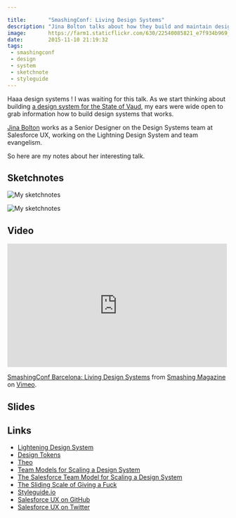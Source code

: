 ```yaml
---

title:       "SmashingConf: Living Design Systems"
description: "Jina Bolton talks about how they build and maintain design sytems at salesforce"
image:       https://farm1.staticflickr.com/630/22540085821_e7f934b969_b.jpg
date:        2015-11-10 21:19:32
tags:
 - smashingconf
 - design
 - system
 - sketchnote
 - styleguide
---
```


Haaa design systems !
I was waiting for this talk. As we start thinking about building [a design system for the State of Vaud](https://github.com/DSI-VD/foehn "Foehn, the design system for the State of Vaud on  GitHub"), my ears were wide open to grab information how to build design systems that works.

[Jina Bolton](https://twitter.com/jina) works as a Senior Designer on the Design Systems team at Salesforce UX, working on the Lightning Design System and team evangelism.

So here are my notes about her interesting talk.

## Sketchnotes

![My sketchnotes](https://farm1.staticflickr.com/661/22913180842_ca142dfc46_b.jpg)

![My sketchnotes](https://farm1.staticflickr.com/770/22508305998_522a115bb3_b.jpg)

## Video

<iframe src="https://player.vimeo.com/video/144727010" width="500" height="281" frameborder="0" webkitallowfullscreen mozallowfullscreen allowfullscreen></iframe> <p><a href="https://vimeo.com/144727010">SmashingConf Barcelona: Living Design Systems</a> from <a href="https://vimeo.com/smashingmagazine">Smashing Magazine</a> on <a href="https://vimeo.com">Vimeo</a>.</p>

## Slides

<script async class="speakerdeck-embed" data-id="050f67200ec301329561323b621a35b7" data-ratio="1.77777777777778" src="//speakerdeck.com/assets/embed.js"></script>

## Links

- [Lightening Design System](https://www.lightningdesignsystem.com/)
- [Design Tokens](https://web.archive.org/web/20151030211023/http://www.lightningdesignsystem.com:80/resources/tokens/)
- [Theo](https://github.com/salesforce-ux/theo)
- [Team Models for Scaling a Design System](https://medium.com/eightshapes-llc/team-models-for-scaling-a-design-system-2cf9d03be6a0)
- [The Salesforce Team Model for Scaling a Design System](the-salesforce-team-model-for-scaling-a-design-system-d89c2a2d404b)
- [The Sliding Scale of Giving a Fuck](https://web.archive.org/web/20151109125930/http://blog.capwatkins.com:80/the-sliding-scale-of-giving-a-fuck)
- [Styleguide.io](https://styleguides.io/)
- [Salesforce UX on GitHub](https://github.com/salesforce-ux/)
- [Salesforce UX on Twitter](https://twitter.com/salesforceux?lang=fr)
